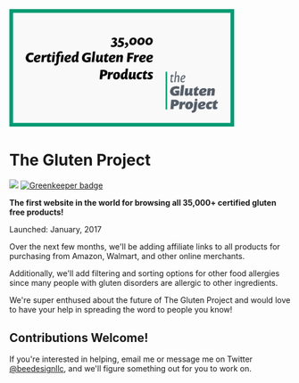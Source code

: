 <img width="80%" style="margin: 0 auto;" alt="the gluten project logo" src="https://github.com/beedesignllc/glutenproject.com/raw/master/static/og-image.png">


# The Gluten Project

<a href="https://zenhub.com"><img src="https://raw.githubusercontent.com/ZenHubIO/support/master/zenhub-badge.png"></a> [![Greenkeeper badge](https://badges.greenkeeper.io/BeeDesignLLC/GlutenProject.com.svg)](https://greenkeeper.io/) 


**The first website in the world for browsing all 35,000+ certified gluten free products!**

Launched: January, 2017

Over the next few months, we'll be adding affiliate links to all products for purchasing from Amazon, Walmart, and other online merchants.

Additionally, we'll add filtering and sorting options for other food allergies since many people with gluten disorders are allergic to other ingredients.

We're super enthused about the future of The Gluten Project and would love to have your help in spreading the word to people you know!


## Contributions Welcome!

If you're interested in helping, email me or message me on Twitter [@beedesignllc](https://twitter.com/beedesignllc), and we'll figure something out for you to work on.
